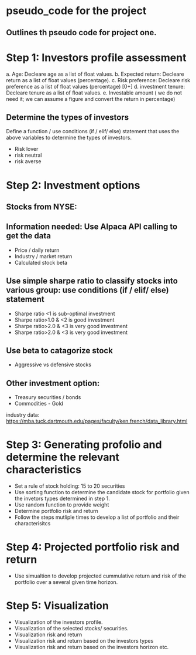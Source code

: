 # pseudo_code for the project
## Outlines th pseudo code for project one. 

# Step 1: Investors profile assessment
a. Age: Decleare age as a list of float values. 
b. Expected return: Decleare return as a list of float values (percentage). 
c. Risk preference: Decleare risk preference as a list of float values (percentage) [0+] 
d. investment tenure: Decleare tenure as a list of float values.
e. Investable amount ( we do not need it; we can assume a figure and convert the return in percentage)

## Determine the types of investors
Define a function / use conditions (if / elif/ else) statement that uses the above variables to determine the types of investors. 
- Risk lover
- risk neutral
- risk averse

# Step 2: Investment options
## Stocks from NYSE:
## Information needed: Use Alpaca API calling to get the data
- Price / daily return
- Industry / market return
- Calculated stock beta

## Use simple sharpe ratio to classify stocks into various group: use conditions (if / elif/ else) statement
- Sharpe ratio <1 is sub-optimal investment
- Sharpe ratio>1.0 & <2 is good investment
- Sharpe ratio>2.0 & <3 is very good investment
- Sharpe ratio>2.0 & <3 is very good investment

## Use beta to catagorize stock
- Aggressive vs defensive stocks

## Other investment option:
- Treasury securities / bonds
- Commodities - Gold

industry data: https://mba.tuck.dartmouth.edu/pages/faculty/ken.french/data_library.html

# Step 3: Generating profolio and determine the relevant characteristics
- Set a rule of stock holding: 15 to 20 securities
- Use sorting function to determine the candidate stock for portfolio given the invetors types determined in step 1. 
- Use random function to provide weight
- Determine portfolio risk and return
- Follow the steps mutliple times to develop a list of portfolio and their characterisitcs

# Step 4: Projected portfolio risk and return 
- Use simualtion to develop projected cummulative return and risk of the portfolio over a several given time horizon. 

# Step 5: Visualization
- Visualization of the investors profile.
- Visualization of the selected stocks/ securities.
- Visualization risk and return
- Visualization risk and return based on the investors types
- Visualization risk and return based on the investors horizon etc. 



